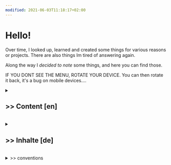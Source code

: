 ```yaml
---
modified: 2021-06-03T11:18:17+02:00
---
```


# Hello!

Over time, I looked up, learned and created some things for various reasons or projects. There are also things Im tired of answering again.

Along the way I *decided to note* some things, and here you can find those.

IF YOU DONT SEE THE MENU, ROTATE YOUR DEVICE. You can then rotate it back, it's a bug on mobile devices....

<details> <summary> <h2> >> Content [en] </h2> </summary>

[[_selfhosting]] covers linux servers, [[_computers]] is more desktop / end user focussed.

If you want more carefully written articles, have a look at my [BLOG](https://blog.decided.to).

</details>

<br/>

<details> <summary> <h2> >> Inhalte [de] </h2> </summary>

Bei [[_selfhosting]] gibt's linux-server Kram, [[_computers]] hat eher end-user orientierte notizen.

 [[literatur]] sollte natürlich _IMMER_ sehr umständlich über die UNI VPN kommen.

Für etwas qualitativere Arbeit kannst du ja mal auf meinem [Blog](https://blog.decided.to) vorbeischauen.

</details>

<br/>

<details> <summary> >> conventions </summary>

<br/>

### Languages

My default is english, it's easier with IT related stuff. For my fellow germans: blabliblub-de zeigt dass die Datei auf Deutsch ist. Hier der Hinweis, dass [deepl](https://deepl.com) existiert.

<br/><br/>
<p> </p>
